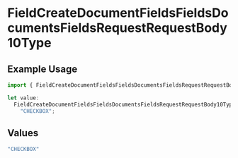 # FieldCreateDocumentFieldsFieldsDocumentsFieldsRequestRequestBody10Type

## Example Usage

```typescript
import { FieldCreateDocumentFieldsFieldsDocumentsFieldsRequestRequestBody10Type } from "@documenso/sdk-typescript/models/operations";

let value:
  FieldCreateDocumentFieldsFieldsDocumentsFieldsRequestRequestBody10Type =
    "CHECKBOX";
```

## Values

```typescript
"CHECKBOX"
```